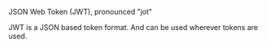 JSON Web Token (JWT), pronounced "jot"

JWT is a JSON based token format. And can be used wherever tokens are used. 